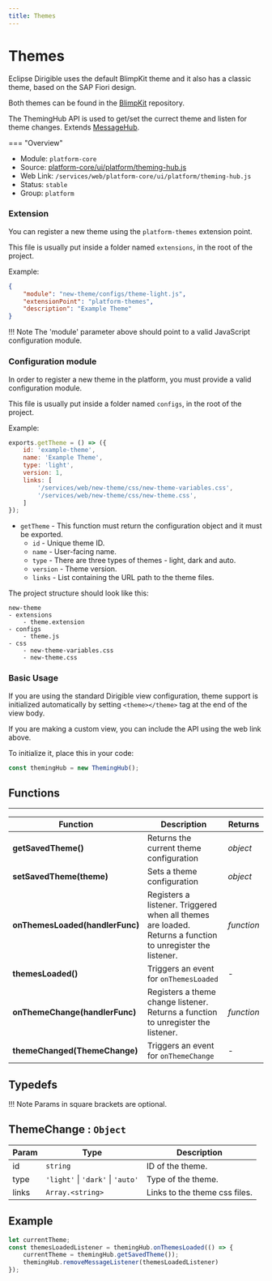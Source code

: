 ```yaml
---
title: Themes
---
```


Themes
===

Eclipse Dirigible uses the default BlimpKit theme and it also has a classic theme, based on the SAP Fiori design.

Both themes can be found in the [BlimpKit](https://github.com/dirigiblelabs/BlimpKit/tree/master/css/themes) repository.

The ThemingHub API is used to get/set the currect theme and listen for theme changes. Extends [MessageHub](../message-hub).

=== "Overview"
- Module: `platform-core`
- Source: [platform-core/ui/platform/theming-hub.js](https://github.com/eclipse/dirigible/blob/master/components/ui/platform-core/src/main/resources/META-INF/dirigible/platform-core/ui/platform/theming-hub.js)
- Web Link: `/services/web/platform-core/ui/platform/theming-hub.js`
- Status: `stable`
- Group: `platform`

### Extension

You can register a new theme using the `platform-themes` extension point.

This file is usually put inside a folder named `extensions`, in the root of the project.

Example:

```json
{
    "module": "new-theme/configs/theme-light.js",
    "extensionPoint": "platform-themes",
    "description": "Example Theme"
}
```

!!! Note
	The 'module' parameter above should point to a valid JavaScript configuration module.

### Configuration module

In order to register a new theme in the platform, you must provide a valid configuration module.

This file is usually put inside a folder named `configs`, in the root of the project.

Example:

```javascript
exports.getTheme = () => ({
	id: 'example-theme',
	name: 'Example Theme',
	type: 'light',
	version: 1,
	links: [
		'/services/web/new-theme/css/new-theme-variables.css',
		'/services/web/new-theme/css/new-theme.css',
	]
});
```

* `getTheme` - This function must return the configuration object and it must be exported.
	* `id` - Unique theme ID.
	* `name` - User-facing name.
    * `type` - There are three types of themes - light, dark and auto.
    * `version` - Theme version.
    * `links` - List containing the URL path to the theme files.

The project structure should look like this:

```
new-theme
- extensions
    - theme.extension
- configs
    - theme.js
- css
    - new-theme-variables.css
    - new-theme.css
```

### Basic Usage

If you are using the standard Dirigible view configuration, theme support is initialized automatically by setting `<theme></theme>` tag at the end of the view body.

If you are making a custom view, you can include the API using the web link above.

To initialize it, place this in your code:

```javascript
const themingHub = new ThemingHub();
```

## Functions

---

Function     | Description | Returns
------------ | ----------- | --------
**getSavedTheme()**   | Returns the current theme configuration | *object*
**setSavedTheme(theme)**   | Sets a theme configuration | *object*
**onThemesLoaded(handlerFunc)**   | Registers a listener. Triggered when all themes are loaded. Returns a function to unregister the listener. | *function*
**themesLoaded()**   | Triggers an event for `onThemesLoaded` | -
**onThemeChange(handlerFunc)**   | Registers a theme change listener. Returns a function to unregister the listener. | *function*
**themeChanged(ThemeChange)**   | Triggers an event for `onThemeChange` | -

## Typedefs

!!! Note
	Params in square brackets are optional.

<a name="ThemeChange"></a>

## ThemeChange : <code>Object</code>

| Param | Type | Description |
| --- | --- | --- |
| id | <code>string</code> | ID of the theme. |
| type | <code>&#x27;light&#x27;</code> \| <code>&#x27;dark&#x27;</code> \| <code>&#x27;auto&#x27;</code> | Type of the theme. |
| links | <code>Array.&lt;string&gt;</code> | Links to the theme css files. |

## Example

```javascript
let currentTheme;
const themesLoadedListener = themingHub.onThemesLoaded(() => {
    currentTheme = themingHub.getSavedTheme());
    themingHub.removeMessageListener(themesLoadedListener)
});
```